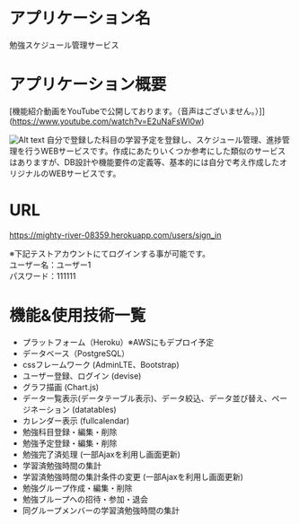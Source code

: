 # アプリケーション名

勉強スケジュール管理サービス

# アプリケーション概要

[機能紹介動画をYouTubeで公開しております。（音声はございません。）]](https://www.youtube.com/watch?v=E2uNaFsWI0w)

![Alt text](https://user-images.githubusercontent.com/77624225/118404567-692c2e80-b6ae-11eb-848c-e5eb98507c62.png)
自分で登録した科目の学習予定を登録し、スケジュール管理、進捗管理を行うWEBサービスです。作成にあたりいくつか参考にした類似のサービスはありますが、DB設計や機能要件の定義等、基本的には自分で考え作成したオリジナルのWEBサービスです。

# URL

<https://mighty-river-08359.herokuapp.com/users/sign_in>

※下記テストアカウントにてログインする事が可能です。  
 ユーザー名：ユーザー1  
 パスワード：111111

# 機能&使用技術一覧

* プラットフォーム（Heroku）※AWSにもデプロイ予定
* データベース（PostgreSQL）
* cssフレームワーク (AdminLTE、Bootstrap)
* ユーザー登録、ログイン (devise)
* グラフ描画 (Chart.js)
* データ一覧表示(データテーブル表示)、データ絞込、データ並び替え、ページネーション (datatables)
* カレンダー表示 (fullcalendar)
* 勉強科目登録・編集・削除
* 勉強予定登録・編集・削除
* 勉強完了済処理 (一部Ajaxを利用し画面更新)
* 学習済勉強時間の集計
* 学習済勉強時間の集計条件の変更 (一部Ajaxを利用し画面更新)
* 勉強グループ作成・編集・削除
* 勉強ブループへの招待・参加・退会
* 同グループメンバーの学習済勉強時間の集計

